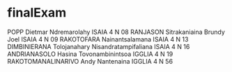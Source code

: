 # finalExam

POPP Dietmar Ndremarolahy ISAIA 4 N 08
RANJASON Sitrakaniaina Brundy Joel ISAIA 4 N 09
RAKOTOFARA Nainantsalamana ISAIA 4 N 13
DIMBINIERANA Tolojanahary Nisandratampifaliana ISAIA 4 N 16
ANDRIANASOLO Hasina Tovonambinintsoa IGGLIA 4 N 19
RAKOTOMANALINARIVO Andy Nantenaina IGGLIA 4 N 56
